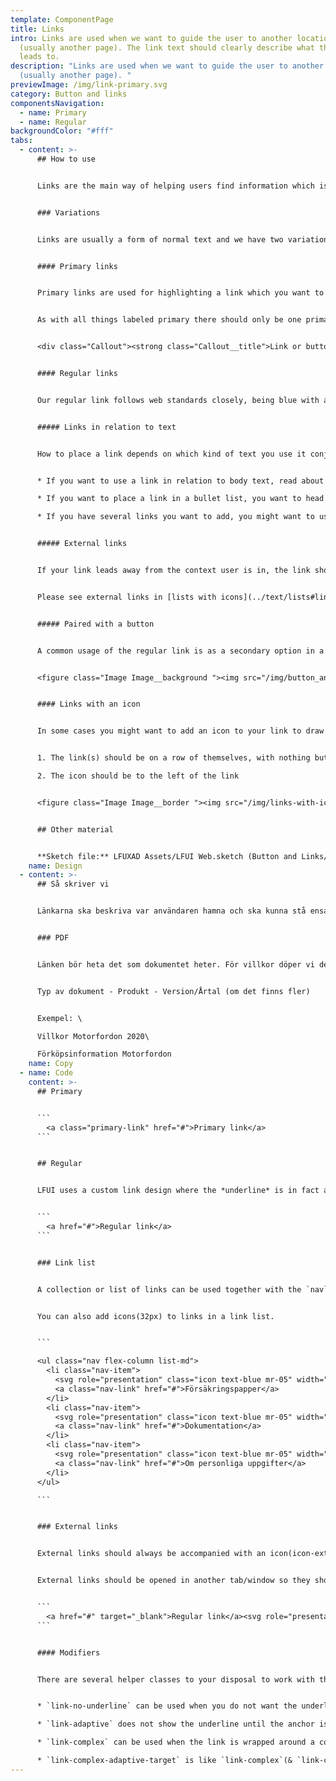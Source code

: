 ```yaml
---
template: ComponentPage
title: Links
intro: Links are used when we want to guide the user to another location
  (usually another page). The link text should clearly describe what the link
  leads to.
description: "Links are used when we want to guide the user to another location
  (usually another page). "
previewImage: /img/link-primary.svg
category: Button and links
componentsNavigation:
  - name: Primary
  - name: Regular
backgroundColor: "#fff"
tabs:
  - content: >-
      ## How to use


      Links are the main way of helping users find information which isn't included in the current page/view. Examples of where links can lead are another page on our webpage, a pdf with more info or a link to an external webpage. Links can also be used to let users jump to a different part of the same page.


      ### Variations


      Links are usually a form of normal text and we have two variations of links; primary and regular. However, headings can also be links (especially on [cards](../page-content/card)) - this use case is described under [Headings.](../text/headings#linked-headline)


      #### Primary links


      Primary links are used for highlighting a link which you want to put extra emphasis on. Examples include repeating the message of a [primary button](buttons#primary-buttons) further down in the page (a pattern which can often be seen on product pages on lansforsakringar.se) or as part of a [call out](../page-content/callout). 


      As with all things labeled primary there should only be one primary item (link/button) per block (and preferably page). Layout-wise the primary link is rather "heavy" with an arrow after the text, meaning it should be used sparsely. 


      <div class="Callout"><strong class="Callout__title">Link or button? </strong><p class="Callout__text">The first time you show a link in a page you might want to use a primary button instead to give extra emphasis to the link, especially at the top of pages. The further down you are, the better it is to use link-styling.</p></div>


      #### Regular links


      Our regular link follows web standards closely, being blue with an underline. On hover it changes colour to a darker shade of blue. Depending on context, there are some aspects to consider:


      ##### Links in relation to text


      How to place a link depends on which kind of text you use it conjuction with. We have placed our recommendations on the pages of the various text types:


      * If you want to use a link in relation to body text, read about how to do it on the [body text-page](../text/body-text#links-in-body-text). 

      * If you want to place a link in a bullet list, you want to head over to [lists](../text/lists).

      * If you have several links you want to add, you might want to use a [link list](../text/lists#link-list) instead.


      ##### External links


      If your link leads away from the context user is in, the link should be amended with an external link icon. This includes changing technical environment within Länsförsäkringar's world (like a link in Mina Sidor leading to lansforsakringar.se). The icon should come after the link text and links should open in a new tab/window (depending on the user's browser settings).


      Please see external links in [lists with icons](../text/lists#link-list) for an exception.


      ##### Paired with a button


      A common usage of the regular link is as a secondary option in a flow with multiple options. Depending on what the link does, it is either placed to the far left in height with the primary button (for "backwards"-functionality) or just prior the primary button (for "cancel"-functionality). The image below shows one of the rare cases where both options exist.


      <figure class="Image Image__background "><img src="/img/button_and_text.png" srcset="/img/button_and_text.png 2x" alt="Regular links next to a primary button in a flow where both backwards and cancel-options exist."><figcaption><div class="Image__caption">Regular links next to a primary button in a flow where both backwards and cancel-options exist.</div></figcaption></figure>


      #### Links with an icon


      In some cases you might want to add an icon to your link to draw more attention to it and ease the user's visual scanning of the page. In that case there are two simple things to remember:


      1. The link(s) should be on a row of themselves, with nothing but link(s) on that row

      2. The icon should be to the left of the link


      <figure class="Image Image__border "><img src="/img/links-with-icons.png" srcset="/img/links-with-icons.png 2x" alt="Example of links with icons"><figcaption><div class="Image__caption">Example of links with icons</div></figcaption></figure>


      ## Other material


      **Sketch file:** LFUXAD Assets/LFUI Web.sketch (Button and Links/ "Primary link" and "Secondary link")
    name: Design
  - content: >-
      ## Så skriver vi


      Länkarna ska beskriva var användaren hamna och ska kunna stå ensamma. Undvik "Läs mer" och "Klicka här". Kan med fördel vara fler ord (max 7) ur SEO-synpunkt om de ligger på publik webbplats.


      ### PDF


      Länken bör heta det som dokumentet heter. För villkor döper vi dem till: 


      Typ av dokument - Produkt - Version/Årtal (om det finns fler)


      Exempel: \

      Villkor Motorfordon 2020\

      Förköpsinformation Motorfordon
    name: Copy
  - name: Code
    content: >-
      ## Primary


      ```
        <a class="primary-link" href="#">Primary link</a>
      ```


      ## Regular


      LFUI uses a custom link design where the *underline* is in fact a background-image, placed below the text. The link styling is added when an anchor tag has a `href`-value. 


      ```
        <a href="#">Regular link</a>
      ```


      ### Link list


      A collection or list of links can be used together with the `nav` class on their parent to gather the links in a list for easy overview. Use the `<nav>` html element where the links are a part of the main navigation.


      You can also add icons(32px) to links in a link list.


      ```

      <ul class="nav flex-column list-md">
        <li class="nav-item">
          <svg role="presentation" class="icon text-blue mr-05" width="32" height="32"><use xlink:href="#icon-pdf-doc-32"></use></svg>
          <a class="nav-link" href="#">Försäkringspapper</a>
        </li>
        <li class="nav-item">
          <svg role="presentation" class="icon text-blue mr-05" width="32" height="32"><use xlink:href="#icon-pdf-doc-32"></use></svg>
          <a class="nav-link" href="#">Dokumentation</a>
        </li>
        <li class="nav-item">
          <svg role="presentation" class="icon text-blue mr-05" width="32" height="32"><use xlink:href="#icon-pdf-doc-32"></use></svg>
          <a class="nav-link" href="#">Om personliga uppgifter</a>
        </li>
      </ul>

      ```


      ### External links


      External links should always be accompanied with an icon(icon-external-link-20) after it, except in Link list then it should be placed before the link and icon-external-link-32 should be used.


      External links should be opened in another tab/window so they should have the target attribute set to **_blank.**


      ```
        <a href="#" target="_blank">Regular link</a><svg role="presentation" class="text-blue icon-right icon  icon-nudge-up-01" width="20" height="20"><use xlink:href="#icon-external-link-20"></use></svg>
      ```


      #### Modifiers


      There are several helper classes to your disposal to work with this link styling.


      * `link-no-underline` can be used when you do not want the underline.

      * `link-adaptive` does not show the underline until the anchor is interacted with.

      * `link-complex` can be used when the link is wrapped around a container and you want the correct link behavior on a targeted element within the container.

      * `link-complex-adaptive-target` is like `link-complex`(& `link-complex-target`), but the link does not get the default link styling, and instead gets the adaptive, inherit styling. Used mainly in the header and footer components.
---
```

